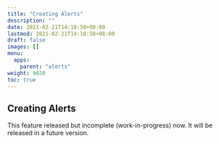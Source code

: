 ```yaml
---
title: "Creating Alerts"
description: ""
date: 2021-02-21T14:18:50+08:00
lastmod: 2021-02-21T14:18:50+08:00
draft: false
images: []
menu:
  apps:
    parent: "alerts"
weight: 9020
toc: true
---
```


## Creating Alerts

This feature released but incomplete (work-in-progress) now. It will be released in a future version.
